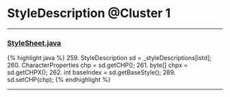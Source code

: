 # StyleDescription @Cluster 1

***

### [StyleSheet.java](https://searchcode.com/codesearch/view/97384100/)
{% highlight java %}
259. StyleDescription sd = _styleDescriptions[istd];
260. CharacterProperties chp = sd.getCHP();
261. byte[] chpx = sd.getCHPX();
262. int baseIndex = sd.getBaseStyle();
289.     sd.setCHP(chp);
{% endhighlight %}

***

